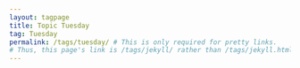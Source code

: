 ```yaml
---
layout: tagpage
title: Topic Tuesday
tag: Tuesday
permalink: /tags/tuesday/ # This is only required for pretty links.
# Thus, this page's link is /tags/jekyll/ rather than /tags/jekyll.html
---
```

